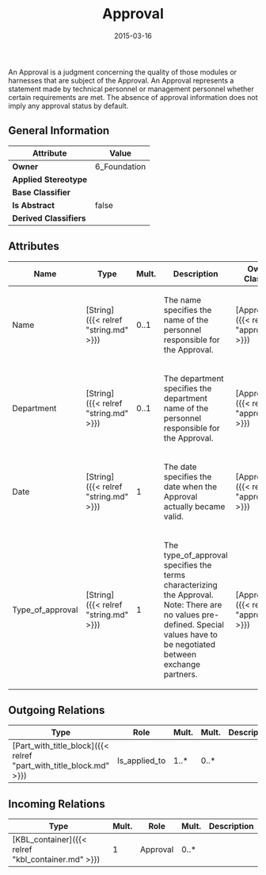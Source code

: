 ﻿---
title: Approval
toc: false
type: specs
date: "2015-03-16"
draft: false
specification: KBL
version: 2.4
documentType: "Recommendation"
elementType: Class
classes:
  - Approval
menu_name: kbl-2.4
---
<p>An Approval is a judgment concerning the quality of those modules or harnesses that are subject of the Approval. An Approval represents a statement made by technical personnel or management personnel whether certain requirements are met. The absence of approval information does not imply any approval status by default.</p>

## General Information

| Attribute               | Value |
|-------------------------|-------|
| **Owner**               | 6_Foundation |
| **Applied Stereotype**  |   |
| **Base Classifier**     |   |
| **Is Abstract**         | false |
| **Derived Classifiers** |   |

## Attributes
|  Name  |  Type  |  Mult.  |  Description  |  Owning Classifier  |
|--------|--------|---------|---------------|--------------|
|Name | [String]({{< relref "string.md" >}}) | 0..1 | <p>The name specifies the name of the personnel responsible for the Approval.</p> | [Approval]({{< relref "approval.md" >}}) |
|Department | [String]({{< relref "string.md" >}}) | 0..1 | <p>The department specifies the department name of the personnel responsible for the Approval.</p> | [Approval]({{< relref "approval.md" >}}) |
|Date | [String]({{< relref "string.md" >}}) | 1 | <p>The date specifies the date when the Approval actually became valid.</p> | [Approval]({{< relref "approval.md" >}}) |
|Type_of_approval | [String]({{< relref "string.md" >}}) | 1 | <p>The type_of_approval specifies the terms characterizing the Approval.  Note: There are no values pre-defined. Special values have to be negotiated between exchange partners.</p> | [Approval]({{< relref "approval.md" >}}) |

## Outgoing Relations
|    Type  |   Role   |   Mult.   |   Mult.   |   Description   |
|----------|----------|-----------|-----------|-----------------|
| [Part_with_title_block]({{< relref "part_with_title_block.md" >}}) | Is_applied_to | 1..* | 0..* |  |
##  Incoming Relations
|    Type  |   Mult.  |   Role    |   Mult.   |   Description  |
|----------|----------|-----------|-----------|----------------|
| [KBL_container]({{< relref "kbl_container.md" >}}) | 1 | Approval | 0..* |  |
